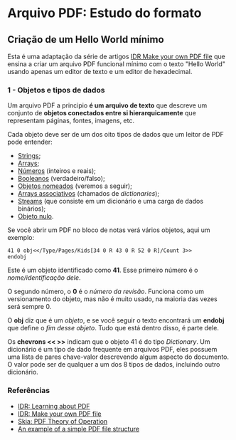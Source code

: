 # Arquivo PDF: Estudo do formato

## Criação de um Hello World mínimo

Esta é uma adaptação da série de artigos [IDR Make your own PDF file](https://blog.idrsolutions.com/2010/09/grow-your-own-pdf-file-part-1-pdf-objects-and-data-types/) que ensina a criar um arquivo PDF funcional mínimo com o texto "Hello World" usando apenas um editor de texto e um editor de hexadecimal.

### 1 - Objetos e tipos de dados

Um arquivo PDF a principio **é um arquivo de texto** que descreve um conjunto de **objetos conectados entre si hierarquicamente** que representam páginas, fontes, imagens, etc.

Cada objeto deve ser de um dos oito tipos de dados que um leitor de PDF pode entender:

- [Strings](https://www.adobe.com/content/dam/acom/en/devnet/pdf/pdf_reference_archive/pdf_reference_1-7.pdf#page=53);
- [Arrays](https://www.adobe.com/content/dam/acom/en/devnet/pdf/pdf_reference_archive/pdf_reference_1-7.pdf#page=58);
- [Números](https://www.adobe.com/content/dam/acom/en/devnet/pdf/pdf_reference_archive/pdf_reference_1-7.pdf#page=52) (inteiros e reais);
- [Booleanos](https://www.adobe.com/content/dam/acom/en/devnet/pdf/pdf_reference_archive/pdf_reference_1-7.pdf#page=52) (verdadeiro/falso);
- [Objetos nomeados](https://www.adobe.com/content/dam/acom/en/devnet/pdf/pdf_reference_archive/pdf_reference_1-7.pdf#page=56) (veremos a seguir);
- [Arrays associativos](https://www.adobe.com/content/dam/acom/en/devnet/pdf/pdf_reference_archive/pdf_reference_1-7.pdf#page=59) (chamados de *dictionaries*);
- [Streams](https://www.adobe.com/content/dam/acom/en/devnet/pdf/pdf_reference_archive/pdf_reference_1-7.pdf#page=60) (que consiste em um dicionário e uma carga de dados binários);
- [Objeto nulo](https://www.adobe.com/content/dam/acom/en/devnet/pdf/pdf_reference_archive/pdf_reference_1-7.pdf#page=63).

Se você abrir um PDF no bloco de notas verá vários objetos, aqui um exemplo:

```
41 0 obj<</Type/Pages/Kids[34 0 R 43 0 R 52 0 R]/Count 3>>
endobj
```

Este é um objeto identificado como **41**. Esse primeiro número é o *nome/identificação dele*.

O segundo número, o **0** é o *número da revisão*. Funciona como um versionamento do objeto, mas não é muito usado, na maioria das vezes será sempre 0.

O **obj** diz que é um *objeto*, e se você seguir o texto encontrará um **endobj** que define o *fim desse objeto*. Tudo que está dentro disso, é parte dele.

Os **chevrons << >>** indicam que o objeto 41 é do tipo *Dictionary*. Um dicionário é um tipo de dado frequente em arquivos PDF, eles possuem uma lista de pares chave-valor descrevendo algum aspecto do documento. O valor pode ser de qualquer a um dos 8 tipos de dados, incluindo outro dicionário.


### Referências
- [IDR: Learning about PDF](https://blog.idrsolutions.com/2009/08/learning-about-pdf/)
- [IDR: Make your own PDF file](https://blog.idrsolutions.com/2010/09/grow-your-own-pdf-file-part-1-pdf-objects-and-data-types/)
- [Skia: PDF Theory of Operation](https://skia.org/dev/design/pdftheory)
- [An example of a simple PDF file structure](https://www.researchgate.net/figure/An-example-of-a-simple-PDF-file-structure-that-consists-of-one-page-that-contains-a_fig1_326102942)

